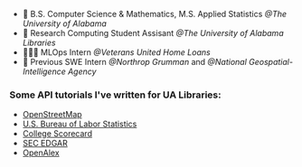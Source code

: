 - 📖 B.S. Computer Science & Mathematics, M.S. Applied Statistics *@The University of Alabama*
- 🔭 Research Computing Student Assisant *@The University of Alabama Libraries*
- 👨🏻‍💻 MLOps Intern *@Veterans United Home Loans*
- 🧰 Previous SWE Intern *@Northrop Grumman* and *@National Geospatial-Intelligence Agency*

### Some API tutorials I've written for UA Libraries:

- [OpenStreetMap](https://ua-libraries-research-data-services.github.io/UALIB_ScholarlyAPI_Cookbook/src/python/osm.html)
- [U.S. Bureau of Labor Statistics](https://ua-libraries-research-data-services.github.io/UALIB_ScholarlyAPI_Cookbook/src/python/bls.html)
- [College Scorecard](https://ua-libraries-research-data-services.github.io/UALIB_ScholarlyAPI_Cookbook/src/python/college-scorecard.html)
- [SEC EDGAR](https://ua-libraries-research-data-services.github.io/UALIB_ScholarlyAPI_Cookbook/src/python/sec-edgar.html)
- [OpenAlex](https://ua-libraries-research-data-services.github.io/UALIB_ScholarlyAPI_Cookbook/src/python/openalex.html)
